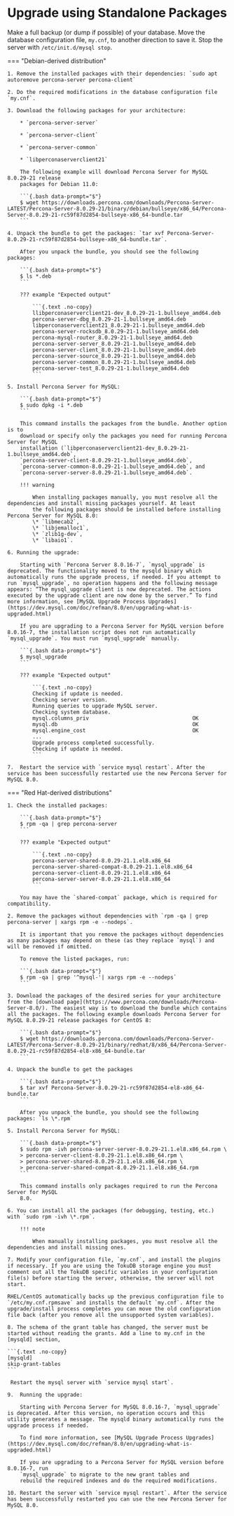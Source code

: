 # Upgrade using Standalone Packages


Make a full backup (or dump if possible) of your database. Move the database configuration file, `my.cnf`, to another direction to save it. Stop the server with `/etc/init.d/mysql stop`.

=== "Debian-derived distribution"

    1. Remove the installed packages with their dependencies: `sudo apt autoremove percona-server percona-client`

    2. Do the required modifications in the database configuration file `my.cnf`.

    3. Download the following packages for your architecture:

        * `percona-server-server`

        * `percona-server-client`

        * `percona-server-common`

        * `libperconaserverclient21`

        The following example will download Percona Server for MySQL 8.0.29-21 release
        packages for Debian 11.0:

        ```{.bash data-prompt="$"}
        $ wget https://downloads.percona.com/downloads/Percona-Server-LATEST/Percona-Server-8.0.29-21/binary/debian/bullseye/x86_64/Percona-Server-8.0.29-21-rc59f87d2854-bullseye-x86_64-bundle.tar
        ```

    4. Unpack the bundle to get the packages: `tar xvf Percona-Server-8.0.29-21-rc59f87d2854-bullseye-x86_64-bundle.tar`.
    
        After you unpack the bundle, you should see the following packages:

        ```{.bash data-prompt="$"}
        $ ls *.deb
        ```

        ??? example "Expected output"

            ```{.text .no-copy}
            llibperconaserverclient21-dev_8.0.29-21-1.bullseye_amd64.deb  
            percona-server-dbg_8.0.29-21-1.bullseye_amd64.deb
            libperconaserverclient21_8.0.29-21-1.bullseye_amd64.deb      
            percona-server-rocksdb_8.0.29-21-1.bullseye_amd64.deb
            percona-mysql-router_8.0.29-21-1.bullseye_amd64.deb
            percona-server-server_8.0.29-21-1.bullseye_amd64.deb
            percona-server-client_8.0.29-21-1.bullseye_amd64.deb     
            percona-server-source_8.0.29-21-1.bullseye_amd64.deb
            percona-server-common_8.0.29-21-1.bullseye_amd64.deb     
            percona-server-test_8.0.29-21-1.bullseye_amd64.deb
            ```

    5. Install Percona Server for MySQL:

        ```{.bash data-prompt="$"}
        $ sudo dpkg -i *.deb
        ```

        This command installs the packages from the bundle. Another option is to
        download or specify only the packages you need for running Percona Server for MySQL
        installation (`libperconaserverclient21-dev_8.0.29-21-1.bullseye_amd64.deb`,
        `percona-server-client-8.0.29-21-1.bullseye_amd64.deb`,
        `percona-server-common-8.0.29-21-1.bullseye_amd64.deb`, and
        `percona-server-server-8.0.29-21-1.bullseye_amd64.deb`. 

        !!! warning

            When installing packages manually, you must resolve all the dependencies and install missing packages yourself. At least
            the following packages should be installed before installing Percona Server for MySQL 8.0:
            \* `libmecab2`,
            \* `libjemalloc1`,
            \* `zlib1g-dev`,
            \* `libaio1`.

    6. Running the upgrade:

        Starting with `Percona Server 8.0.16-7`, `mysql_upgrade` is deprecated. The functionality moved to the mysqld binary which automatically runs the upgrade process, if needed. If you attempt to run `mysql_upgrade`, no operation happens and the following message appears: “The mysql_upgrade client is now deprecated. The actions executed by the upgrade client are now done by the server.” To find more information, see [MySQL Upgrade Process Upgrades](https://dev.mysql.com/doc/refman/8.0/en/upgrading-what-is-upgraded.html)

        If you are upgrading to a Percona Server for MySQL version before 8.0.16-7, the installation script does not run automatically `mysql_upgrade`. You must run `mysql_upgrade` manually.

        ```{.bash data-prompt="$"}
        $ mysql_upgrade
        ```

        ??? example "Expected output"

            ```{.text .no-copy}
            Checking if update is needed.
            Checking server version.
            Running queries to upgrade MySQL server.
            Checking system database.
            mysql.columns_priv                                 OK
            mysql.db                                           OK
            mysql.engine_cost                                  OK
            ...
            Upgrade process completed successfully.
            Checking if update is needed.
            ```

    7.  Restart the service with `service mysql restart`. After the service has been successfully restarted use the new Percona Server for MySQL 8.0.

=== "Red Hat-derived distributions"

    1. Check the installed packages:

        ```{.bash data-prompt="$"}
        $ rpm -qa | grep percona-server
        ```
        
        ??? example "Expected output"

            ```{.text .no-copy}
            percona-server-shared-8.0.29-21.1.el8.x86_64
            percona-server-shared-compat-8.0.29-21.1.el8.x86_64
            percona-server-client-8.0.29-21.1.el8.x86_64
            percona-server-server-8.0.29-21.1.el8.x86_64
            ```

        You may have the `shared-compat` package, which is required for compatibility.

    2. Remove the packages without dependencies with `rpm -qa | grep percona-server | xargs rpm -e --nodeps`.

        It is important that you remove the packages without dependencies as many packages may depend on these (as they replace `mysql`) and will be removed if omitted.
        
        To remove the listed packages, run:

        ```{.bash data-prompt="$"}
        $ rpm -qa | grep '^mysql-'| xargs rpm -e --nodeps`
        ```

    3. Download the packages of the desired series for your architecture from the [download page](https://www.percona.com/downloads/Percona-Server-8.0/). The easiest way is to download the bundle which contains all the packages. The following example downloads Percona Server for MySQL 8.0.29-21 release packages for CentOS 8:

        ```{.bash data-prompt="$"}
        $ wget https://downloads.percona.com/downloads/Percona-Server-LATEST/Percona-Server-8.0.29-21/binary/redhat/8/x86_64/Percona-Server-8.0.29-21-rc59f87d2854-el8-x86_64-bundle.tar
        ```

    4. Unpack the bundle to get the packages

        ```{.bash data-prompt="$"}
        $ tar xvf Percona-Server-8.0.29-21-rc59f87d2854-el8-x86_64-bundle.tar
        ```

        After you unpack the bundle, you should see the following packages: `ls \*.rpm`

    5. Install Percona Server for MySQL:

        ```{.bash data-prompt="$"}
        $ sudo rpm -ivh percona-server-server-8.0.29-21.1.el8.x86_64.rpm \
        > percona-server-client-8.0.29-21.1.el8.x86_64.rpm \
        > percona-server-shared-8.0.29-21.1.el8.x86_64.rpm \
        > percona-server-shared-compat-8.0.29-21.1.el8.x86_64.rpm
        ```
        
        This command installs only packages required to run the Percona Server for MySQL
        8.0.

    6. You can install all the packages (for debugging, testing, etc.) with `sudo rpm -ivh \*.rpm`.

        !!! note
        
            When manually installing packages, you must resolve all the dependencies and install missing ones.

    7. Modify your configuration file, `my.cnf`, and install the plugins if necessary. If you are using the TokuDB storage engine you must comment out all the TokuDB specific variables in your configuration file(s) before starting the server, otherwise, the server will not start. 

    RHEL/CentOS automatically backs up the previous configuration file to `/etc/my.cnf.rpmsave` and installs the default `my.cnf`. After the upgrade/install process completes you can move the old configuration file back (after you remove all the unsupported system variables).

    8. The schema of the grant table has changed, the server must be started without reading the grants. Add a line to my.cnf in the [mysqld] section,
    
    ```{.text .no-copy}
    [mysqld]
    skip-grant-tables
    ```
    
     Restart the mysql server with `service mysql start`. 

    9.  Running the upgrade:

        Starting with Percona Server for MySQL 8.0.16-7, `mysql_upgrade` is deprecated. After this version, no operation occurs and this utility generates a message. The mysqld binary automatically runs the upgrade process if needed. 

        To find more information, see [MySQL Upgrade Process Upgrades](https://dev.mysql.com/doc/refman/8.0/en/upgrading-what-is-upgraded.html)

        If you are upgrading to a Percona Server for MySQL version before 8.0.16-7, run
        `mysql_upgrade` to migrate to the new grant tables and 
        rebuild the required indexes and do the required modifications.

    10. Restart the server with `service mysql restart`. After the service has been successfully restarted you can use the new Percona Server for MySQL 8.0.
